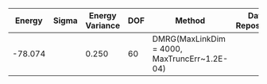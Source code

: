 | Energy   | Sigma | Energy Variance | DOF | Method                                                       | Data Repository                  |
|----------|-------|-----------------|-----|--------------------------------------------------------------|----------------------------------|
|-78.074 |       | 0.250         | 60 | DMRG(MaxLinkDim = 4000, MaxTruncErr~1.2E-04) | |
